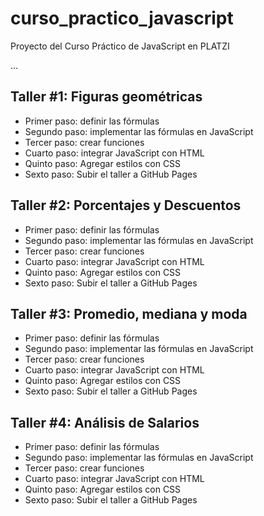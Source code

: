 # curso_practico_javascript
Proyecto del Curso Práctico de JavaScript en PLATZI

...

##  Taller #1: Figuras geométricas

- Primer paso: definir las fórmulas
- Segundo paso: implementar las fórmulas en JavaScript
- Tercer paso: crear funciones
- Cuarto paso: integrar JavaScript con HTML
- Quinto paso: Agregar estilos con CSS
- Sexto paso: Subir el taller a GitHub Pages

##  Taller #2: Porcentajes y Descuentos

- Primer paso: definir las fórmulas
- Segundo paso: implementar las fórmulas en JavaScript
- Tercer paso: crear funciones
- Cuarto paso: integrar JavaScript con HTML
- Quinto paso: Agregar estilos con CSS
- Sexto paso: Subir el taller a GitHub Pages

##  Taller #3: Promedio, mediana y moda

- Primer paso: definir las fórmulas
- Segundo paso: implementar las fórmulas en JavaScript
- Tercer paso: crear funciones
- Cuarto paso: integrar JavaScript con HTML
- Quinto paso: Agregar estilos con CSS
- Sexto paso: Subir el taller a GitHub Pages

## Taller #4: Análisis de Salarios

- Primer paso: definir las fórmulas
- Segundo paso: implementar las fórmulas en JavaScript
- Tercer paso: crear funciones
- Cuarto paso: integrar JavaScript con HTML
- Quinto paso: Agregar estilos con CSS
- Sexto paso: Subir el taller a GitHub Pages
